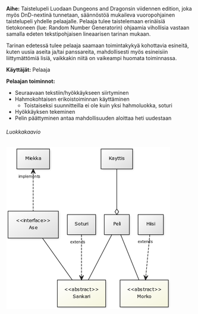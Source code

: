 **Aihe:** Taistelupeli Luodaan Dungeons and Dragonsin viidennen edition, joka myös DnD-nextinä tunnetaan, säännöstöä mukaileva vuoropohjainen taistelupeli yhdelle pelaajalle. Pelaaja tulee taistelemaan erinäisiä tietokoneen (lue: Random Number Generatorin) ohjaamia vihollisia vastaan samalla edeten tekstipohjaisen lineaarisen tarinan mukaan.

Tarinan edetessä tulee pelaaja saamaan toimintakykyä kohottavia esineitä, kuten uusia aseita ja/tai panssareita, mahdollisesti myös esineisiin liittymättömiä lisiä, vaikkakin niitä on vaikeampi huomata toiminnassa.

**Käyttäjät:** Pelaaja

**Pelaajan toiminnot:**

* Seuraavaan tekstiin/hyökkäykseen siirtyminen
* Hahmokohtaisen erikoistoiminnan käyttäminen
  * Toistaiseksi suunnitteilla ei ole kuin yksi hahmoluokka, soturi
* Hyökkäyksen tekeminen
* Pelin päättyminen antaa mahdollisuuden aloittaa heti uudestaan

###### Luokkakaavio
![Kaavio](Dokumentointi/luokkakaavio1.png)
